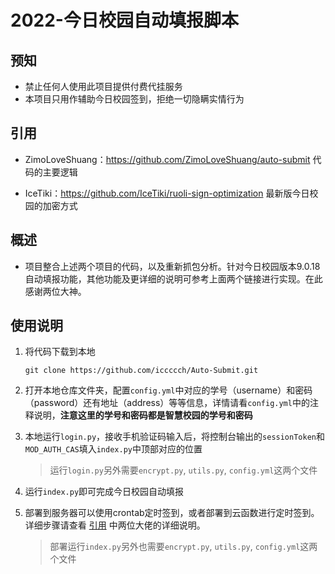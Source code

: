 # 2022-今日校园自动填报脚本

## 预知

* 禁止任何人使用此项目提供付费代挂服务
* 本项目只用作辅助今日校园签到，拒绝一切隐瞒实情行为

## 引用

* ZimoLoveShuang：https://github.com/ZimoLoveShuang/auto-submit 代码的主要逻辑

* IceTiki：https://github.com/IceTiki/ruoli-sign-optimization 最新版今日校园的加密方式

## 概述

* 项目整合上述两个项目的代码，以及重新抓包分析。针对今日校园版本9.0.18自动填报功能，其他功能及更详细的说明可参考上面两个链接进行实现。在此感谢两位大神。

## 使用说明

1. 将代码下载到本地

   ``` shell
   git clone https://github.com/iccccch/Auto-Submit.git
   ```

2. 打开本地仓库文件夹，配置`config.yml`中对应的学号（username）和密码（password）还有地址（address）等等信息，详情请看`config.yml`中的注释说明，**注意这里的学号和密码都是智慧校园的学号和密码**

3. 本地运行`login.py`，接收手机验证码输入后，将控制台输出的`sessionToken`和`MOD_AUTH_CAS`填入`index.py`中顶部对应的位置

   > 运行`login.py`另外需要`encrypt.py`, `utils.py`, `config.yml`这两个文件

4. 运行`index.py`即可完成今日校园自动填报

5. 部署到服务器可以使用crontab定时签到，或者部署到云函数进行定时签到。详细步骤请查看 [引用](#引用) 中两位大佬的详细说明。

   > 部署运行`index.py`另外也需要`encrypt.py`, `utils.py`, `config.yml`这两个文件
